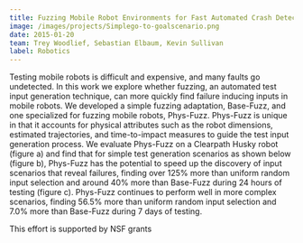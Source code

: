 ```yaml
---
title: Fuzzing Mobile Robot Environments for Fast Automated Crash Detection
image: /images/projects/Simplego-to-goalscenario.png
date: 2015-01-20
team: Trey Woodlief, Sebastian Elbaum, Kevin Sullivan
label: Robotics
---
```


<a name="FuzzingRobots"></a>

Testing mobile robots is difficult and expensive, and many faults go undetected. In this work we explore whether fuzzing, an automated test input generation technique, can more quickly find failure inducing inputs in mobile robots. We developed a simple fuzzing adaptation, Base-Fuzz, and one specialized for fuzzing mobile robots, Phys-Fuzz. Phys-Fuzz is unique in that it accounts for physical attributes such as the robot dimensions, estimated trajectories, and time-to-impact measures to guide the test input generation process. We evaluate Phys-Fuzz on a Clearpath Husky robot (figure a) and find that for simple test generation scenarios as shown below (figure b), Phys-Fuzz has the potential to speed up the discovery of input scenarios that reveal failures, finding over 125% more than uniform random input selection and around 40% more than Base-Fuzz during 24 hours of testing (figure c). Phys-Fuzz continues to perform well in more complex scenarios, finding 56.5% more than uniform random input selection and 7.0% more than Base-Fuzz during 7 days of testing. 
 

This effort is supported by NSF grants